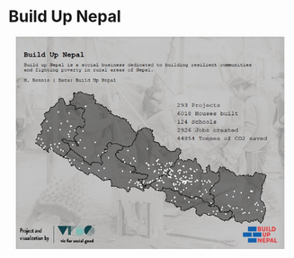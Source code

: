 # Build Up Nepal

<p align="center">
  <img src="https://github.com/nrennie/Viz_For_Social_Good/blob/main/Build_Up_Nepal/Build_Up_Nepal.jpeg?raw=true" width="95%">
</p>